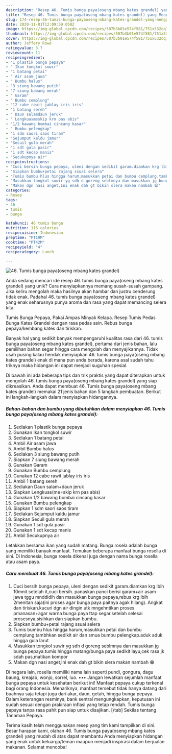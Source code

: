 ```yaml
---
description: "Resep 46. Tumis bunga paya(oseng mbang kates grandel) yang Menggugah Selera"
title: "Resep 46. Tumis bunga paya(oseng mbang kates grandel) yang Menggugah Selera"
slug: 174-resep-46-tumis-bunga-payaoseng-mbang-kates-grandel-yang-menggugah-selera
date: 2020-11-01T12:09:59.058Z
image: https://img-global.cpcdn.com/recipes/507b3b01e574f581/751x532cq70/46-tumis-bunga-payaoseng-mbang-kates-grandel-foto-resep-utama.jpg
thumbnail: https://img-global.cpcdn.com/recipes/507b3b01e574f581/751x532cq70/46-tumis-bunga-payaoseng-mbang-kates-grandel-foto-resep-utama.jpg
cover: https://img-global.cpcdn.com/recipes/507b3b01e574f581/751x532cq70/46-tumis-bunga-payaoseng-mbang-kates-grandel-foto-resep-utama.jpg
author: Jeffery Rowe
ratingvalue: 3.7
reviewcount: 11
recipeingredient:
- "1 plastik bunga pepaya"
- " Ikan tongkol suwir"
- "1 batang petai"
- " Air asam jawa"
- " Bumbu halus"
- "3 siung bawang putih"
- "7 siung bawang merah"
- " Garam"
- " Bumbu cemplung"
- "12 cabe rawit jablay iris iris"
- "1 batang sereh"
- " Daun salamdaun jeruk"
- " Lengkuasmeskip krn pas abis"
- "1/2 bawang bombai cincang kasar"
- " Bumbu pelengkap"
- "1 sdm saori saos tiram"
- "Sejumput kaldu jamur"
- "Secuil gula merah"
- "1 sdt gula pasir"
- "1 sdt kecap manis"
- "Secukupnya air"
recipeinstructions:
- "Cuci bersih bunga pepaya, uleni dengan sedikit garam.diamkan krg lbih 10mnit.setelah it,cuci bersih. panaskan panci berisi garam+air asam jawa tggu mnddidih dan masukkan bunga pepaya,rebus krg lbih 2menitan saja(ini proses agar bunga paya paitnya agak hilang). Angkat dan tiriskan.kucuri dgn air dingin utk mngehntikan proses pmanasan+agar warna bunga paya ttap segar.setelah selesai prosesnya,sisihkan dan siapkan bumbu."
- "Siapkan bumbu+petai rajang ssuai selera"
- "Tumis bumbu hlus hingga harum,masukkan petai dan bumbu cemplung.tambhkan sedikit air dan smua bumbu pelengkap.aduk aduk hingga gula larut"
- "Masukkan tongkol suwir yg sdh d goreng seblmnya dan masukkan jg bunga pepaya.tumis hingga matang/bunga paya sedikit layu,cek rasa jk sdah pas,matikan kompor"
- "Makan dgn nasi anget,Ini enak dah gt bikin slera makan nambah 😁"
categories:
- Resep
tags:
- 46
- tumis
- bunga

katakunci: 46 tumis bunga 
nutrition: 116 calories
recipecuisine: Indonesian
preptime: "PT19M"
cooktime: "PT42M"
recipeyield: "4"
recipecategory: Lunch

---
```



![46. Tumis bunga paya(oseng mbang kates grandel)](https://img-global.cpcdn.com/recipes/507b3b01e574f581/751x532cq70/46-tumis-bunga-payaoseng-mbang-kates-grandel-foto-resep-utama.jpg)

Anda sedang mencari ide resep 46. tumis bunga paya(oseng mbang kates grandel) yang unik? Cara menyiapkannya memang susah-susah gampang. Jika keliru mengolah maka hasilnya akan hambar dan justru cenderung tidak enak. Padahal 46. tumis bunga paya(oseng mbang kates grandel) yang enak seharusnya punya aroma dan rasa yang dapat memancing selera kita.

Tumis Bunga Pepaya, Pakai Ampas Minyak Kelapa. Resep Tumis Pedas Bunga Kates Grandel dengan rasa pedas asin. Rebus bunga pepaya/kembang kates dan tiriskan.

Banyak hal yang sedikit banyak mempengaruhi kualitas rasa dari 46. tumis bunga paya(oseng mbang kates grandel), pertama dari jenis bahan, lalu pemilihan bahan segar hingga cara mengolah dan menyajikannya. Tidak usah pusing kalau hendak menyiapkan 46. tumis bunga paya(oseng mbang kates grandel) enak di mana pun anda berada, karena asal sudah tahu triknya maka hidangan ini dapat menjadi suguhan spesial.


Di bawah ini ada beberapa tips dan trik praktis yang dapat diterapkan untuk mengolah 46. tumis bunga paya(oseng mbang kates grandel) yang siap dikreasikan. Anda dapat membuat 46. Tumis bunga paya(oseng mbang kates grandel) memakai 21 jenis bahan dan 5 langkah pembuatan. Berikut ini langkah-langkah dalam menyiapkan hidangannya.

<!--inarticleads1-->

##### Bahan-bahan dan bumbu yang dibutuhkan dalam menyiapkan 46. Tumis bunga paya(oseng mbang kates grandel):

1. Sediakan 1 plastik bunga pepaya
1. Gunakan  Ikan tongkol suwir
1. Sediakan 1 batang petai
1. Ambil  Air asam jawa
1. Ambil  Bumbu halus
1. Sediakan 3 siung bawang putih
1. Siapkan 7 siung bawang merah
1. Gunakan  Garam
1. Gunakan  Bumbu cemplung
1. Gunakan 12 cabe rawit jablay iris iris
1. Ambil 1 batang sereh
1. Sediakan  Daun salam+daun jeruk
1. Siapkan  Lengkuas(me=skip krn pas abis)
1. Gunakan 1/2 bawang bombai cincang kasar
1. Gunakan  Bumbu pelengkap
1. Siapkan 1 sdm saori saos tiram
1. Sediakan Sejumput kaldu jamur
1. Siapkan Secuil gula merah
1. Gunakan 1 sdt gula pasir
1. Gunakan 1 sdt kecap manis
1. Ambil Secukupnya air


Letakkan bersama ikan yang sudah matang. Bunga rosela adalah bunga yang memiliki banyak manfaat. Temukan beberapa manfaat bunga rosella di sini. Di Indonesia, bunga rosela dikenal juga dengan nama bunga rosella atau asam paya. 

<!--inarticleads2-->

##### Cara membuat 46. Tumis bunga paya(oseng mbang kates grandel):

1. Cuci bersih bunga pepaya, uleni dengan sedikit garam.diamkan krg lbih 10mnit.setelah it,cuci bersih. panaskan panci berisi garam+air asam jawa tggu mnddidih dan masukkan bunga pepaya,rebus krg lbih 2menitan saja(ini proses agar bunga paya paitnya agak hilang). Angkat dan tiriskan.kucuri dgn air dingin utk mngehntikan proses pmanasan+agar warna bunga paya ttap segar.setelah selesai prosesnya,sisihkan dan siapkan bumbu.
1. Siapkan bumbu+petai rajang ssuai selera
1. Tumis bumbu hlus hingga harum,masukkan petai dan bumbu cemplung.tambhkan sedikit air dan smua bumbu pelengkap.aduk aduk hingga gula larut
1. Masukkan tongkol suwir yg sdh d goreng seblmnya dan masukkan jg bunga pepaya.tumis hingga matang/bunga paya sedikit layu,cek rasa jk sdah pas,matikan kompor
1. Makan dgn nasi anget,Ini enak dah gt bikin slera makan nambah 😁


Di negara lain, rosella memiliki nama lain seperti pundi, gongura, dagu baung, kreajab, wonjo, sorrel, luo. ••• Jangan lewatkan sejumlah manfaat bunga pepaya untuk kesehatan berikut ini! Manfaat pepaya cukup terkenal bagi orang Indonesia. Menariknya, manfaat tersebut tidak hanya datang dari buahnya saja tetapi juga dari akar, daun, getah, hingga bunga pepaya. Dalam keterangan resminya, bank sentral mengungkapkan, keputusan ini sudah sesuai dengan prakiraan inflasi yang tetap rendah. Tumis bunga pepaya tanpa rasa pahit pun siap untuk disajikan. [/tab] Sekilas tentang Tanaman Pepaya. 

Terima kasih telah menggunakan resep yang tim kami tampilkan di sini. Besar harapan kami, olahan 46. Tumis bunga paya(oseng mbang kates grandel) yang mudah di atas dapat membantu Anda menyiapkan hidangan yang enak untuk keluarga/teman maupun menjadi inspirasi dalam berjualan makanan. Selamat mencoba!

